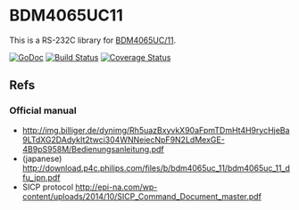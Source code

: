 BDM4065UC11
==============

This is a RS-232C library for [BDM4065UC/11](http://www.philips.co.jp/c/pc-monitor/brilliance-led-backlit-lcd-display-bdm4065uc_11/prd/).

[![GoDoc](https://godoc.org/github.com/pocke/BDM4065UC11?status.svg)](https://godoc.org/github.com/pocke/BDM4065UC11)
[![Build Status](https://travis-ci.org/pocke/BDM4065UC11.svg?branch=master)](https://travis-ci.org/pocke/BDM4065UC11)
[![Coverage Status](https://coveralls.io/repos/pocke/BDM4065UC11/badge.svg?branch=master&service=github)](https://coveralls.io/github/pocke/BDM4065UC11?branch=master)


Refs
--------

### Official manual

- http://img.billiger.de/dynimg/Rh5uazBxyvkX90aFpmTDmHt4H9rycHjeBa9LTdXG2DAdykIt2twci304WNNeiecNpF9N2LdMexGE-4B9pS958M/Bedienungsanleitung.pdf
- (japanese) http://download.p4c.philips.com/files/b/bdm4065uc_11/bdm4065uc_11_dfu_jpn.pdf
- SICP protocol http://epi-na.com/wp-content/uploads/2014/10/SICP_Command_Document_master.pdf
